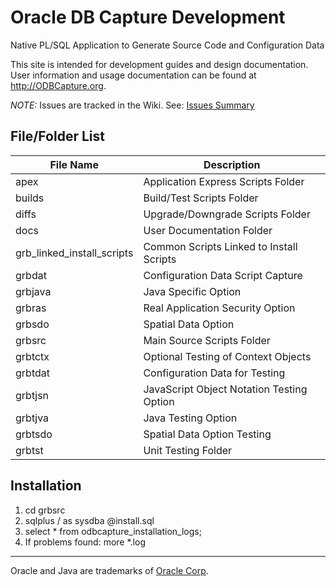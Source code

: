 # Oracle DB Capture Development

Native PL/SQL Application to Generate Source Code and Configuration Data

This site is intended for development guides and design documentation.  User information and usage documentation can be found at http://ODBCapture.org.

*NOTE:* Issues are tracked in the Wiki.  See: [Issues Summary](https://github.com/DDieterich/ODBCapture/wiki/Z-Issues-Summary)

## File/Folder List

File Name                  | Description
---------------------------|------------
apex                       | Application Express Scripts Folder
builds                     | Build/Test Scripts Folder
diffs                      | Upgrade/Downgrade Scripts Folder
docs                       | User Documentation Folder
grb_linked_install_scripts | Common Scripts Linked to Install Scripts
grbdat                     | Configuration Data Script Capture
grbjava                    | Java Specific Option
grbras                     | Real Application Security Option
grbsdo                     | Spatial Data Option
grbsrc                     | Main Source Scripts Folder
grbtctx                    | Optional Testing of Context Objects
grbtdat                    | Configuration Data for Testing
grbtjsn                    | JavaScript Object Notation Testing Option
grbtjva                    | Java Testing Option
grbtsdo                    | Spatial Data Option Testing
grbtst                     | Unit Testing Folder

## Installation

1. cd grbsrc
2. sqlplus / as sysdba @install.sql
3. select * from odbcapture_installation_logs;
4. If problems found: more *.log

---
Oracle and Java are trademarks of [Oracle Corp](https://www.oracle.com/).